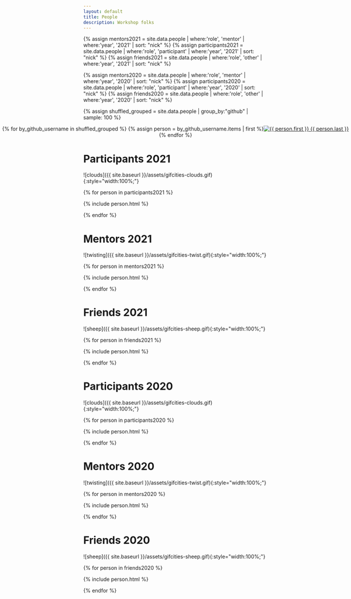 ```yaml
---
layout: default
title: People
description: Workshop folks
---
```


{% assign mentors2021 = site.data.people | where:'role', 'mentor' | where:'year', '2021' | sort: "nick" %}
{% assign participants2021 = site.data.people | where:'role', 'participant' | where:'year', '2021' | sort: "nick" %}
{% assign friends2021 = site.data.people | where:'role', 'other' | where:'year', '2021' | sort: "nick" %}

{% assign mentors2020 = site.data.people | where:'role', 'mentor' | where:'year', '2020' | sort: "nick" %}
{% assign participants2020 = site.data.people | where:'role', 'participant' | where:'year', '2020' | sort: "nick" %}
{% assign friends2020 = site.data.people | where:'role', 'other' | where:'year', '2020' | sort: "nick" %}

{% assign shuffled_grouped = site.data.people | group_by:"github" | sample: 100 %}


<div style="display: flex; justify-content: center; flex-wrap: wrap; width: 100vw; margin-left: -50vw; left: 50%; position: relative;">
{% for by_github_username in shuffled_grouped %}
  {% assign person = by_github_username.items | first %}

  <div class="img-holder">
    <a href="#{{ person.github | replace: "-", "_" }}">
      <img
        src="{{ site.baseurl }}/assets/headshots/square-{{ person.github }}.png"
        alt="{{ person.first }} {{ person.last }}"
      >
    </a>
  </div>
{% endfor %}
</div>

# Participants 2021

![clouds]({{ site.baseurl }}/assets/gifcities-clouds.gif){:style="width:100%;"}

{% for person in participants2021 %}

  {% include person.html %}

{% endfor %}

# Mentors 2021

![twisting]({{ site.baseurl }}/assets/gifcities-twist.gif){:style="width:100%;"}

{% for person in mentors2021 %}

  {% include person.html %}

{% endfor %}

# Friends 2021

![sheep]({{ site.baseurl }}/assets/gifcities-sheep.gif){:style="width:100%;"}

{% for person in friends2021 %}

  {% include person.html %}

{% endfor %}

# Participants 2020

![clouds]({{ site.baseurl }}/assets/gifcities-clouds.gif){:style="width:100%;"}

{% for person in participants2020 %}

  {% include person.html %}

{% endfor %}

# Mentors 2020

![twisting]({{ site.baseurl }}/assets/gifcities-twist.gif){:style="width:100%;"}

{% for person in mentors2020 %}

  {% include person.html %}

{% endfor %}

# Friends 2020

![sheep]({{ site.baseurl }}/assets/gifcities-sheep.gif){:style="width:100%;"}

{% for person in friends2020 %}

  {% include person.html %}

{% endfor %}
